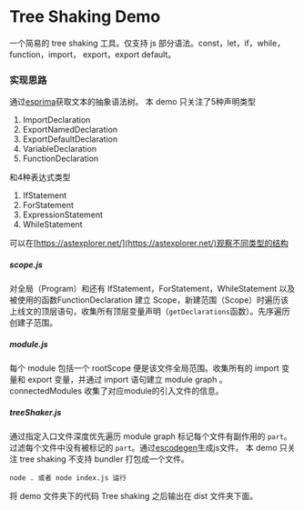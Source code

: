 # Tree Shaking Demo
一个简易的 tree shaking 工具。仅支持 js 部分语法。const，let，if，while，function，import， export，export default。
### 实现思路
通过[esprima](https://github.com/jquery/esprima)获取文本的抽象语法树。
本 demo 只关注了5种声明类型
1. ImportDeclaration
2. ExportNamedDeclaration
3. ExportDefaultDeclaration
4. VariableDeclaration
5. FunctionDeclaration

和4种表达式类型
1. IfStatement
2. ForStatement
3. ExpressionStatement
4. WhileStatement

可以在[https://astexplorer.net/](https://astexplorer.net/)观察不同类型的结构

##### scope.js
对全局（Program）和还有 IfStatement，ForStatement，WhileStatement 以及被使用的函数FunctionDeclaration 建立 Scope，新建范围（Scope）时遍历该上线文的顶层语句，收集所有顶层变量声明（`getDeclarations`函数）。先序遍历创建子范围。
##### module.js
每个 module 包括一个 rootScope 便是该文件全局范围。收集所有的 import 变量和 export 变量，并通过 import 语句建立 module graph 。connectedModules 收集了对应module的引入文件的信息。
##### treeShaker.js
通过指定入口文件深度优先遍历 module graph 标记每个文件有副作用的  `part`。过滤每个文件中没有被标记的 `part`。通过[escodegen](https://github.com/estools/escodegen)生成js文件。
本 demo 只关注 tree shaking 不支持 bundler 打包成一个文件。
```shell
node . 或者 node index.js 运行
```
将 demo 文件夹下的代码 Tree shaking 之后输出在 dist 文件夹下面。